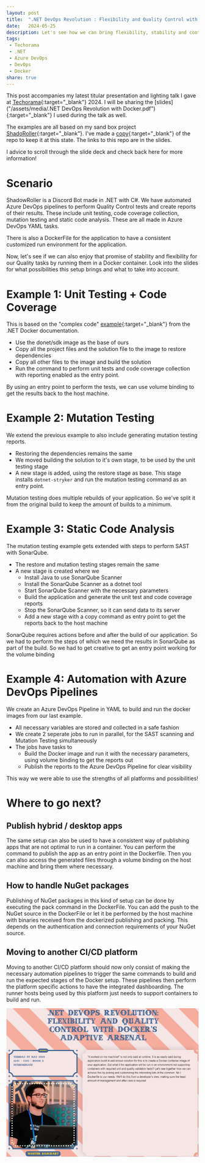 ```yaml
---
layout: post
title:  ".NET DevOps Revolution : Flexibility and Quality Control with Docker's Adaptive Arsenal - Techorama 2024"
date:   2024-05-25
description: Let's see how we can bring flexibility, stability and control to our DevOps pipelines by using Docker to containerize our build and quality tasks.
tags:
 - Techorama
 - .NET
 - Azure DevOps
 - DevOps
 - Docker
share: true
---
```


This post accompanies my latest titular presentation and lighting talk I gave at [Techorama](https://techorama.be/){:target="_blank"} 2024. I will be sharing the [slides]("/assets/media/.NET DevOps Revolution with Docker.pdf"){:target="_blank"} I used during the talk as well.

The examples are all based on my sand box project [ShadoRoller](https://github.com/WouterBau/ShadowRoller){:target="_blank"}. I've made a [copy](https://github.com/WouterBau/ShadowRoller-NET-DevOps-Revolution-Docker){:target="_blank"} of the repo to keep it at this state. The links to this repo are in the slides.

I advice to scroll through the slide deck and check back here for more information!

# Scenario
ShadowRoller is a Discord Bot made in .NET with C#. We have automated Azure DevOps pipelines to perform Quality Control tests and create reports of their results. These include unit testing, code coverage collection, mutation testing and static code analysis. These are all made in Azure DevOps YAML tasks.

There is also a DockerFile for the application to have a consistent customized run environment for the application.

Now, let's see if we can also enjoy that promise of stability and flexibility for our Quality tasks by running them in a Docker container. Look into the slides for what possibilities this setup brings and what to take into account.

# Example 1: Unit Testing + Code Coverage
This is based on the "complex code" [example](https://github.com/dotnet/dotnet-docker/tree/main/samples/complexapp){:target="_blank"} from the .NET Docker documentation.

- Use the donet/sdk image as the base of ours
- Copy all the project files and the solution file to the image to restore dependencies
- Copy all other files to the image and build the solution
- Run the command to perform unit tests and code coverage collection with reporting enabled as the entry point.

By using an entry point to perform the tests, we can use volume binding to get the results back to the host machine.

# Example 2: Mutation Testing
We extend the previous example to also include generating mutation testing reports.

- Restoring the dependencies remains the same
- We moved building the solution to it's own stage, to be used by the unit testing stage
- A new stage is added, using the restore stage as base. This stage installs `dotnet-stryker` and run the mutation testing command as an entry point.

Mutation testing does multiple rebuilds of your application. So we've split it from the original build to keep the amount of builds to a minimum.

# Example 3: Static Code Analysis
The mutation testing example gets extended with steps to perform SAST with SonarQube.

- The restore and mutation testing stages remain the same
- A new stage is created where we
    - Install Java to use SonarQube Scanner
    - Install the SonarQube Scanner as a dotnet tool
    - Start SonarQube Scanner with the necessary parameters
    - Build the application and generate the unit test and code coverage reports
    - Stop the SonarQube Scanner, so it can send data to its server
    - Add a new stage with a copy command as entry point to get the reports back to the host machine

SonarQube requires actions before and after the build of our application. So we had to perform the steps of which we need the results in SonarQube as part of the build. So we had to get creative to get an entry point working for the volume binding

# Example 4: Automation with Azure DevOps Pipelines
We create an Azure DevOps Pipeline in YAML to build and run the docker images from our last example.

- All necessary variables are stored and collected in a safe fashion
- We create 2 seperate jobs to run in parallel, for the SAST scanning and Mutation Testing simultaneously
- The jobs have tasks to
    - Build the Docker image and run it with the necessary parameters, using volume binding to get the reports out
    - Publish the reports to the Azure DevOps Pipeline for clear visibility

This way we were able to use the strengths of all platforms and possibilities!

# Where to go next?
## Publish hybrid / desktop apps
The same setup can also be used to have a consistent way of publishing apps that are not optimal to run in a container. You can perform the command to publish the app as an entry point in the Dockerfile. Then you can also access the generated files through a volume binding on the host machine and bring them where necessary.

## How to handle NuGet packages
Publishing of NuGet packages in this kind of setup can be done by executing the pack command in the DockerFile. You can add the push to the NuGet source in the DockerFile or let it be performed by the host machine with binaries received from the dockerized publishing and packing. This depends on the authentication and connection requirements of your NuGet source.

## Moving to another CI/CD platform
Moving to another CI/CD platform should now only consist of making the necessary automation pipelines to trigger the same commands to build and run the expected stages of the Docker setup. These pipelines then perform the platform specific actions to have the integrated dashboarding. The runner hosts being used by this platform just needs to support containers to build and run.

![Techorama Calendar](/assets/images/techorama-calendar-2024.png "Techorama Calendar")